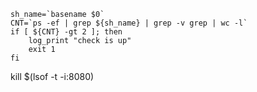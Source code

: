```
sh_name=`basename $0`
CNT=`ps -ef | grep ${sh_name} | grep -v grep | wc -l`
if [ ${CNT} -gt 2 ]; then
	log_print "check is up"
	exit 1
fi
```
kill $(lsof -t -i:8080)
